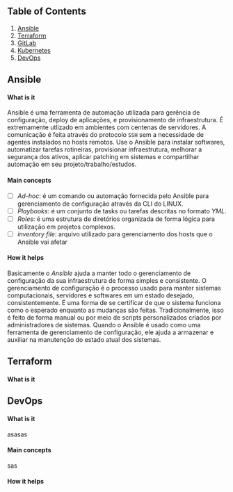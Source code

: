 ## Table of Contents
1. [Ansible](#Ansible)
2. [Terraform](#Terraform)
3. [GitLab](#GitLab)
4. [Kubernetes](#Kubernetes)
5. [DevOps](#DevOps)

## Ansible

#### What is it
Ansible é uma ferramenta de automação utilizada para gerência de configuração, deploy de aplicações, e provisionamento de infraestrutura. É extremamente utlizado em ambientes com centenas de servidores. A comunicação é feita através do protocolo `SSH` sem a necessidade de agentes instalados no hosts remotos. Use o Ansible para instalar softwares, automatizar tarefas rotineiras, provisionar infraestrutura, melhorar a segurança dos ativos, aplicar patching em sistemas e compartilhar automação em seu projeto/trabalho/estudos.

#### Main concepts
- [ ] *Ad-hoc*: é um comando ou automação fornecida pelo Ansible para gerenciamento de configuração através da CLI do LINUX.
- [ ] *Playbooks*: é um conjunto de tasks ou tarefas descritas no formato *YML*.
- [ ] *Roles*: é uma estrutura de diretórios organizada de forma lógica para utilização em projetos complexos.
- [ ] *inventory file*: arquivo utilizado para gerenciamento dos hosts que o Ansible vai afetar

#### How it helps
Basicamente o *Ansible* ajuda a manter todo o gerenciamento de configuração da sua infraestrutura de forma simples e consistente. O gerenciamento de configuração é o processo usado para manter sistemas computacionais, servidores e softwares em um estado desejado, consistentemente. É uma forma de se certificar de que o sistema funciona como o esperado enquanto as mudanças são feitas. Tradicionalmente, isso é feito de forma manual ou por meio de scripts personalizados criados por administradores de sistemas. Quando o Ansible é usado como uma ferramenta de gerenciamento de configuração, ele ajuda a armazenar e auxiliar na manutenção do estado atual dos sistemas. 


## Terraform

#### What is it


## DevOps

#### What is it
asasas

#### Main concepts
sas

#### How it helps


